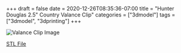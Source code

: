 +++ 
draft = false
date = 2020-12-26T08:35:36-07:00
title = "Hunter Douglas 2.5\" Country Valance Clip"
categories = ["3dmodel"]
tags = ["3dmodel", "3dprinting"]
+++

![Valance Clip Image](/3dmodels/ValanceClipImage.png)

[STL File](/3dmodels/Hunter_Douglas_2.5_Country_Valance_Clip.stl)
